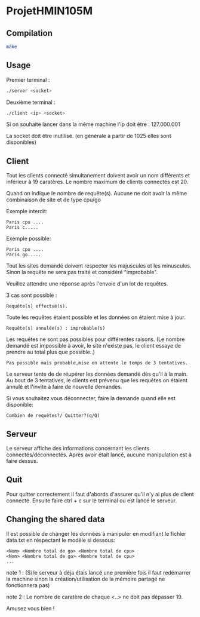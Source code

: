 # ProjetHMIN105M

## Compilation

```bash
make
```

## Usage

Premier terminal :
```bash
./server <socket>
```
Deuxième terminal :
```bash
./client <ip> <socket>
```
Si on souhaite lancer dans la même machine l'ip doit être : 127.000.001 

La socket doit être inutilisé. (en générale à partir de 1025 elles sont disponibles)

## Client

Tout les clients connecté simultanement doivent avoir un nom différents et inférieur à 19 caratères. Le nombre maximum de clients connectés est 20.

Quand on indique le nombre de requête(s). Aucune ne doit avoir la même combinaison de site et de type cpu/go 

Exemple interdit:
```
Paris cpu ....
Paris c.....
```
Exemple possible:
```
Paris cpu ....
Paris go.....
```
Tout les sites demandé doivent respecter les majuscules et les minuscules. Sinon la requête ne sera pas traité et considéré "improbable".

Veuillez attendre une réponse après l'envoie d'un lot de requêtes.

3 cas sont possible :
```
Requête(s) effectué(s).
```
Toute les requêtes étaient possible et les données on étaient mise à jour.

```
Requête(s) annulée(s) : improbable(s)
```
Les requêtes ne sont pas possibles pour différentes raisons. (Le nombre demandé est impossible à avoir, le site n'existe pas, le client essaye de prendre au total plus que possible..)

```
Pas possible mais probable,mise en attente le temps de 3 tentatives.
```
Le serveur tente de de réupérer les données demandé dès qu'il à la main. Au bout de 3 tentatives, le clients est prévenu que les requêtes on étaient annulé et l'invite à faire de nouvelle demandes.

Si vous souhaitez vous déconnecter, faire la demande quand elle est disponible:
```
Combien de requêtes?/ Quitter?(q/Q)
```

## Serveur

Le serveur affiche des informations concernant les clients connectés/déconnectés.
Après avoir était lancé, aucune manipulation est à faire dessus.

## Quit

Pour quitter correctement il faut d'abords d'assurer qu'il n'y ai plus de client connecté.
Ensuite faire ctrl + c sur le terminal ou est lancé le serveur.

## Changing the shared data

Il est possible de changer les données à manipuler en modifiant le fichier data.txt en réspectant le modèle si dessous:

```
<Nom> <Nombre total de go> <Nombre total de cpu>
<Nom> <Nombre total de go> <Nombre total de cpu>
...
```
note 1 : (Si le serveur à déja étais lancé une première fois il faut redémarrer la machine sinon la création/utilisation de la mémoire partagé ne fonctionnera pas)

note 2 : Le nombre de caratère de chaque <..> ne doit pas dépasser 19.

Amusez vous bien !
